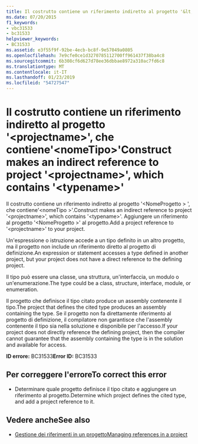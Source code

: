 ```yaml
---
title: Il costrutto contiene un riferimento indiretto al progetto '&lt;projectname&gt;', che contiene'&lt;nomeTipo&gt;'
ms.date: 07/20/2015
f1_keywords:
- vbc31533
- bc31533
helpviewer_keywords:
- BC31533
ms.assetid: e3f55f9f-92be-4ecb-bc8f-9e57049a0805
ms.openlocfilehash: 7e9cfe0ce1d3270785112700ff961437f38ba4c8
ms.sourcegitcommit: 6b308cf6d627d78ee36dbbae8972a310ac7fd6c8
ms.translationtype: MT
ms.contentlocale: it-IT
ms.lasthandoff: 01/23/2019
ms.locfileid: "54727547"
---
```

# <a name="construct-makes-an-indirect-reference-to-project-ltprojectnamegt-which-contains-lttypenamegt"></a><span data-ttu-id="6f81d-102">Il costrutto contiene un riferimento indiretto al progetto '&lt;projectname&gt;', che contiene'&lt;nomeTipo&gt;'</span><span class="sxs-lookup"><span data-stu-id="6f81d-102">Construct makes an indirect reference to project '&lt;projectname&gt;', which contains '&lt;typename&gt;'</span></span>
<span data-ttu-id="6f81d-103">Il costrutto contiene un riferimento indiretto al progetto '\<NomeProgetto > ', che contiene'\<nomeTipo >'.</span><span class="sxs-lookup"><span data-stu-id="6f81d-103">Construct makes an indirect reference to project '\<projectname>', which contains '\<typename>'.</span></span> <span data-ttu-id="6f81d-104">Aggiungere un riferimento al progetto '\<NomeProgetto >' al progetto.</span><span class="sxs-lookup"><span data-stu-id="6f81d-104">Add a project reference to '\<projectname>' to your project.</span></span>  
  
 <span data-ttu-id="6f81d-105">Un'espressione o istruzione accede a un tipo definito in un altro progetto, ma il progetto non include un riferimento diretto al progetto di definizione.</span><span class="sxs-lookup"><span data-stu-id="6f81d-105">An expression or statement accesses a type defined in another project, but your project does not have a direct reference to the defining project.</span></span>  
  
 <span data-ttu-id="6f81d-106">Il tipo può essere una classe, una struttura, un'interfaccia, un modulo o un'enumerazione.</span><span class="sxs-lookup"><span data-stu-id="6f81d-106">The type could be a class, structure, interface, module, or enumeration.</span></span>  
  
 <span data-ttu-id="6f81d-107">Il progetto che definisce il tipo citato produce un assembly contenente il tipo.</span><span class="sxs-lookup"><span data-stu-id="6f81d-107">The project that defines the cited type produces an assembly containing the type.</span></span> <span data-ttu-id="6f81d-108">Se il progetto non fa direttamente riferimento al progetto di definizione, il compilatore non garantisce che l'assembly contenente il tipo sia nella soluzione e disponibile per l'accesso.</span><span class="sxs-lookup"><span data-stu-id="6f81d-108">If your project does not directly reference the defining project, then the compiler cannot guarantee that the assembly containing the type is in the solution and available for access.</span></span>  
  
 <span data-ttu-id="6f81d-109">**ID errore:** BC31533</span><span class="sxs-lookup"><span data-stu-id="6f81d-109">**Error ID:** BC31533</span></span>  
  
## <a name="to-correct-this-error"></a><span data-ttu-id="6f81d-110">Per correggere l'errore</span><span class="sxs-lookup"><span data-stu-id="6f81d-110">To correct this error</span></span>  
  
-   <span data-ttu-id="6f81d-111">Determinare quale progetto definisce il tipo citato e aggiungere un riferimento al progetto.</span><span class="sxs-lookup"><span data-stu-id="6f81d-111">Determine which project defines the cited type, and add a project reference to it.</span></span>  
  
## <a name="see-also"></a><span data-ttu-id="6f81d-112">Vedere anche</span><span class="sxs-lookup"><span data-stu-id="6f81d-112">See also</span></span>

- [<span data-ttu-id="6f81d-113">Gestione dei riferimenti in un progetto</span><span class="sxs-lookup"><span data-stu-id="6f81d-113">Managing references in a project</span></span>](/visualstudio/ide/managing-references-in-a-project)


